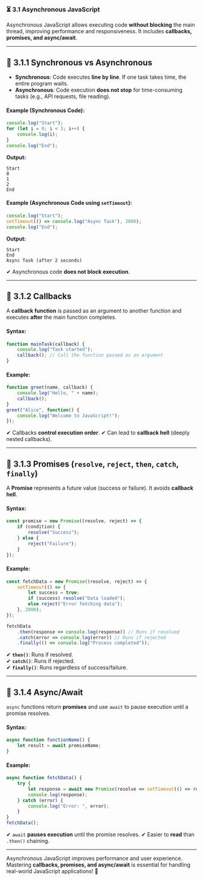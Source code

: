 ### ⏳ **3.1 Asynchronous JavaScript**  

Asynchronous JavaScript allows executing code **without blocking** the main thread, improving performance and responsiveness. It includes **callbacks, promises, and async/await**.  

---

## 🔹 **3.1.1 Synchronous vs Asynchronous**  
- **Synchronous**: Code executes **line by line**. If one task takes time, the entire program waits.
- **Asynchronous**: Code execution **does not stop** for time-consuming tasks (e.g., API requests, file reading).  

#### **Example (Synchronous Code):**  
```javascript
console.log("Start");
for (let i = 0; i < 3; i++) {
    console.log(i);
}
console.log("End");
```
**Output:**
```
Start
0
1
2
End
```

#### **Example (Asynchronous Code using `setTimeout`):**  
```javascript
console.log("Start");
setTimeout(() => console.log("Async Task"), 2000);
console.log("End");
```
**Output:**
```
Start
End
Async Task (after 2 seconds)
```
✔ Asynchronous code **does not block execution**.

---

## 🔹 **3.1.2 Callbacks**  
A **callback function** is passed as an argument to another function and executes **after** the main function completes.  

#### **Syntax:**  
```javascript
function mainTask(callback) {
    console.log("Task started");
    callback(); // Call the function passed as an argument
}
```
#### **Example:**  
```javascript
function greet(name, callback) {
    console.log("Hello, " + name);
    callback();
}
greet("Alice", function() {
    console.log("Welcome to JavaScript!");
});
```
✔ Callbacks **control execution order**.
✔ Can lead to **callback hell** (deeply nested callbacks).

---

## 🔹 **3.1.3 Promises (`resolve`, `reject`, `then`, `catch`, `finally`)**  
A **Promise** represents a future value (success or failure). It avoids **callback hell**.

#### **Syntax:**  
```javascript
const promise = new Promise((resolve, reject) => {
    if (condition) {
        resolve("Success");
    } else {
        reject("Failure");
    }
});
```
#### **Example:**  
```javascript
const fetchData = new Promise((resolve, reject) => {
    setTimeout(() => {
        let success = true;
        if (success) resolve("Data loaded");
        else reject("Error fetching data");
    }, 2000);
});

fetchData
    .then(response => console.log(response)) // Runs if resolved
    .catch(error => console.log(error)) // Runs if rejected
    .finally(() => console.log("Process completed"));
```
✔ **`then()`**: Runs if resolved.  
✔ **`catch()`**: Runs if rejected.  
✔ **`finally()`**: Runs regardless of success/failure.

---

## 🔹 **3.1.4 Async/Await**  
`async` functions return **promises** and use `await` to pause execution until a promise resolves.

#### **Syntax:**  
```javascript
async function functionName() {
    let result = await promiseName;
}
```
#### **Example:**  
```javascript
async function fetchData() {
    try {
        let response = await new Promise(resolve => setTimeout(() => resolve("Data received"), 2000));
        console.log(response);
    } catch (error) {
        console.log("Error: ", error);
    }
}
fetchData();
```
✔ `await` **pauses execution** until the promise resolves.
✔ Easier to **read** than `.then()` chaining.

---

Asynchronous JavaScript improves performance and user experience. Mastering **callbacks, promises, and async/await** is essential for handling real-world JavaScript applications! 🚀